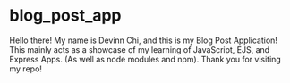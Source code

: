 # blog_post_app

Hello there! My name is Devinn Chi, and this is my Blog Post Application! This mainly acts as a showcase of my learning of JavaScript, EJS, and Express Apps. (As well as node modules and npm). Thank you for visiting my repo!
